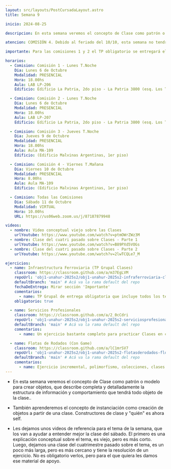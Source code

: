 ```yaml
---
layout: src/layouts/PostCursadaLayout.astro
title: Semana 9

inicio: 2024-08-25

descripcion: En esta semana veremos el concepto de Clase como patrón o modelo para crear objetos, que describe completa y detalladamente la estructura de información y comportamiento que tendrá todo objeto de la clase.

atencion: COMISIÓN 4. Debido al feriado del 10/10, esta semana no tendrán su clase presencial. Como material de apoyo y referencia, les compartimos un video con la explicación del tema de la semana, ya que en el ejericio que resolveremos el sábado utilizaremos algunos de estos conceptos (aunque no serán lo central).

importante: Para las comisiones 1 y 2 el TP obligatorio se entregará el 17/10. Para las comisiones 3 y 4 se entregará el 24/10.

horarios:
  - Comision: Comisión 1 - Lunes T.Noche
    Dia: Lunes 6 de Octubre
    Modalidad: PRESENCIAL
    Hora: 18.00hs
    Aula: LAB LP-206
    Edificio: Edificio La Patria, 2do piso - La Patria 3800 (esq. Los Toldos)

  - Comision: Comisión 2 - Lunes T.Noche
    Dia: Lunes 6 de Octubre
    Modalidad: PRESENCIAL
    Hora: 18.00hs
    Aula: LAB LP-207
    Edificio: Edificio La Patria, 2do piso - La Patria 3800 (esq. Los Toldos)

  - Comision: Comisión 3 - Jueves T.Noche
    Dia: Jueves 9 de Octubre
    Modalidad: PRESENCIAL
    Hora: 18.00hs
    Aula: Aula MA-109
    Edificio: (Edificio Malvinas Argentinas, 1er piso)

  - Comision: Comisión 4 - Viernes T.Mañana
    Dia: Viernes 10 de Octubre
    Modalidad: PRESENCIAL
    Hora: 8.00hs
    Aula: Aula MA-109
    Edificio: (Edificio Malvinas Argentinas, 1er piso)

  - Comision: Todas las Comisiones
    Dia: Sábado 11 de Octubre
    Modalidad: VIRTUAL
    Hora: 10.00hs
    URL: https://us06web.zoom.us/j/87187879948

videos:
  - nombre: Video conceptual viejo sobre las Clases
    urlYoutube: https://www.youtube.com/watch?v=ptmOWrZWz3M
  - nombre: Clase del cuatri pasado sobre Clases - Parte 1
    urlYoutube: https://www.youtube.com/watch?v=B89PXd5VOGs
  - nombre: Clase del cuatri pasado sobre Clases - Parte 2
    urlYoutube: https://www.youtube.com/watch?v=2lwTCQLe7_M

ejercicios:
  - name: Infraestructura Ferroviaria (TP Grupal Clases)
    classroom: https://classroom.github.com/a/m37EgLVM
    repoUrl: 'obj1-unahur-2025s2/obj1-unahur-2025s2-infraferroviaria-clases-infraFerroviaria' # Acá va la URL del repo sin el "https://github.com/"
    defaultBranch: 'main' # Acá va la rama default del repo
    fechaDeEntrega: Mirar sección 'Importante'
    comentarios:
      - name: TP Grupal de entrega obligatoria que incluye todos los temas vistos incluyendo clases.
    obligatorio: true

  - name: Servicios Profesionales
    classroom: https://classroom.github.com/a/2_0cCdri
    repoUrl: 'obj1-unahur-2025s2/obj1-unahur-2025s2-serviciosprofesionales-clasesServiciosProfesionales' # Acá va la URL del repo sin el "https://github.com/"
    defaultBranch: 'main' # Acá va la rama default del repo
    comentarios:
      - name: Un ejercicio bastante completo para practicar Clases en casa.

  - name: Flotas de Rodados (Con Game)
    classroom: https://classroom.github.com/a/lC1mrSV7
    repoUrl: 'obj1-unahur-2025s2/obj1-unahur-2025s2-flotasderodados-flotasDeRodadosConGameTS' # Acá va la URL del repo sin el "https://github.com/"
    defaultBranch: 'main' # Acá va la rama default del repo
    comentarios:
      - name: Ejercicio incremental, polimorfismo, colecciones, clases y game. Para practicar en clase.
---
```


- En esta semana veremos el concepto de Clase como patrón o modelo para crear objetos, que describe completa y detalladamente la estructura de información y comportamiento que tendrá todo objeto de la clase..

- También aprenderemos el concepto de instanciación como creación de objetos a partir de una clase. Constructores de clase y "quién" es ahora self.

- Les dejamos unos videos de referencia para el tema de la semana, que los van a ayudar a entender mejor la clase del sábado. El primero es una explicación conceptual sobre el tema, es viejo, pero es más corto. Luego, dejamos una clase del cuatrimestre pasado sobre el tema, es un poco más larga, pero es más cercano y tiene la resolución de un ejercicio. No es obligatorio verlos, pero para el que quiera les damos ese material de apoyo.
